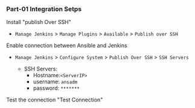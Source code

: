 ### Part-01 Integration Setps

Install "publish Over SSH"
 - `Manage Jenkins` > `Manage Plugins` > `Available` > `Publish over SSH`

Enable connection between Ansible and Jenkins
- `Manage Jenkins` > `Configure System` > `Publish Over SSH` > `SSH Servers`

	- SSH Servers:
		- Hostname:`<ServerIP>`
		- username: `ansadm`
		- password: `*******`

Test the connection "Test Connection"
